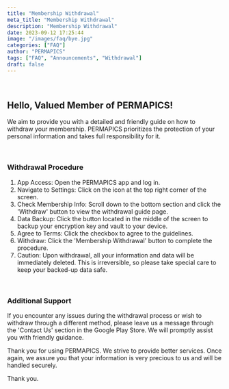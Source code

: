 ```yaml
---
title: "Membership Withdrawal"
meta_title: "Membership Withdrawal"
description: "Membership Withdrawal"
date: 2023-09-12 17:25:44
image: "/images/faq/bye.jpg"
categories: ["FAQ"]
author: "PERMAPICS"
tags: ["FAQ", "Announcements", "Withdrawal"]
draft: false
---
```

<p>&nbsp;</p>
<h2>Hello, Valued Member of PERMAPICS!</h2>
<p>We aim to provide you with a detailed and friendly guide on how to withdraw your membership. PERMAPICS prioritizes the protection of your personal information and takes full responsibility for it.</p>
<p>&nbsp;</p>

<h3>Withdrawal Procedure</h3>
<ol>
  <li>App Access: Open the PERMAPICS app and log in.</oi>
  <li>Navigate to Settings: Click on the icon at the top right corner of the screen.</li>
  <li>Check Membership Info: Scroll down to the bottom section and click the 'Withdraw' button to view the withdrawal guide page.</li>
  <li>Data Backup: Click the button located in the middle of the screen to backup your encryption key and vault to your device.</li>
  <li>Agree to Terms: Click the checkbox to agree to the guidelines.</li>
  <li>Withdraw: Click the 'Membership Withdrawal' button to complete the procedure.</li>
  <li>Caution: Upon withdrawal, all your information and data will be immediately deleted. This is irreversible, so please take special care to keep your backed-up data safe.</li>
</ol>
<p>&nbsp;</p>

<h3>Additional Support</h3>
<p>If you encounter any issues during the withdrawal process or wish to withdraw through a different method, please leave us a message through the 'Contact Us' section in the Google Play Store. We will promptly assist you with friendly guidance.</p>
<p>Thank you for using PERMAPICS. We strive to provide better services. Once again, we assure you that your information is very precious to us and will be handled securely.</p>
<p>Thank you.</p>
